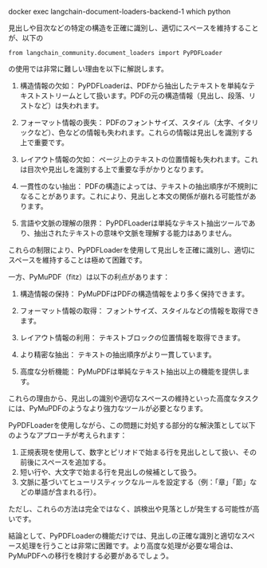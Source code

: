 docker exec langchain-document-loaders-backend-1 which python

見出しや目次などの特定の構造を正確に識別し、適切にスペースを維持することが、以下の
```
from langchain_community.document_loaders import PyPDFLoader
```
の使用では非常に難しい理由を以下に解説します。

1. 構造情報の欠如：
   PyPDFLoaderは、PDFから抽出したテキストを単純なテキストストリームとして扱います。PDFの元の構造情報（見出し、段落、リストなど）は失われます。

2. フォーマット情報の喪失：
   PDFのフォントサイズ、スタイル（太字、イタリックなど）、色などの情報も失われます。これらの情報は見出しを識別する上で重要です。

3. レイアウト情報の欠如：
   ページ上のテキストの位置情報も失われます。これは目次や見出しを識別する上で重要な手がかりとなります。

4. 一貫性のない抽出：
   PDFの構造によっては、テキストの抽出順序が不規則になることがあります。これにより、見出しと本文の関係が崩れる可能性があります。

5. 言語や文脈の理解の限界：
   PyPDFLoaderは単純なテキスト抽出ツールであり、抽出されたテキストの意味や文脈を理解する能力はありません。

これらの制限により、PyPDFLoaderを使用して見出しを正確に識別し、適切にスペースを維持することは極めて困難です。

一方、PyMuPDF（fitz）は以下の利点があります：

1. 構造情報の保持：
   PyMuPDFはPDFの構造情報をより多く保持できます。

2. フォーマット情報の取得：
   フォントサイズ、スタイルなどの情報を取得できます。

3. レイアウト情報の利用：
   テキストブロックの位置情報を取得できます。

4. より精密な抽出：
   テキストの抽出順序がより一貫しています。

5. 高度な分析機能：
   PyMuPDFは単純なテキスト抽出以上の機能を提供します。

これらの理由から、見出しの識別や適切なスペースの維持といった高度なタスクには、PyMuPDFのようなより強力なツールが必要となります。

PyPDFLoaderを使用しながら、この問題に対処する部分的な解決策として以下のようなアプローチが考えられます：

1. 正規表現を使用して、数字とピリオドで始まる行を見出しとして扱い、その前後にスペースを追加する。
2. 短い行や、大文字で始まる行を見出しの候補として扱う。
3. 文脈に基づいてヒューリスティックなルールを設定する（例：「章」「節」などの単語が含まれる行）。

ただし、これらの方法は完全ではなく、誤検出や見落としが発生する可能性が高いです。

結論として、PyPDFLoaderの機能だけでは、見出しの正確な識別と適切なスペース処理を行うことは非常に困難です。より高度な処理が必要な場合は、PyMuPDFへの移行を検討する必要があるでしょう。
